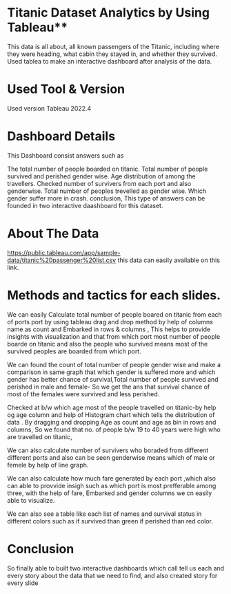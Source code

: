 
# Titanic Dataset Analytics by Using Tableau**
This data is all about, all known passengers of the Titanic, including where they were heading, what cabin they stayed in, and whether they survived. Used tablea to make an interactive dashboard after analysis of the data.

# Used Tool & Version
Used version Tableau 2022.4

# Dashboard Details
This Dashboard consist answers such as

The total number of people boarded on titanic.
Total number of people survived and perished gender wise.
Age distribution of among the travellers.
Checked number of survivers from each port and also genderwise.
Total number of peoples trevelled as gender wise.
Which gender suffer more in crash.
conclusion, This type of answers can be founded in two interactive daashboard for this dataset.

# About The Data
https://public.tableau.com/app/sample-data/titanic%20passenger%20list.csv this data can easily available on this link.

# Methods and tactics for each slides.
We can easily Calculate total number of people boared on titanic from each of ports port by using tableau drag and drop method by help of columns name as count and Embarked in rows & columns , This helps to provide insights with visualization and that from which port most number of people boarde on titanic and also the people who survived means most of the survived peoples are boarded from which port.

We can found the count of total number of people gender wise and make a comparison in same graph that which gender is suffered more and which gender has better chance of survival,Total number of people survived and perished in male and female- So we get the ans that survival chance of most of the females were survived and less perished.

Checked at b/w which age most of the people travelled on titanic-by help og age column and help of Histogram chart which tells the distribution of data . By dragging and dropping Age as count and age as bin in rows and columns, So we found that no. of people b/w 19 to 40 years were high who are travelled on titanic,

We can also calculate number of survivers who boraded from different different ports and also can be seen genderwise means which of male or femele by help of line graph.

We can also calculate how much fare generated by each port ,which also can able to provvide insigh such as which port is most prefferable among three, with the help of fare, Embarked and gender columns we cn easily able to visualize.

We can also see a table like each list of names and survival status in different colors such as if survived than green if perished than red color.

# Conclusion
So finally able to built two interactive dashboards which call tell us each and every story about the data that we need to find, and also created story for every slide
